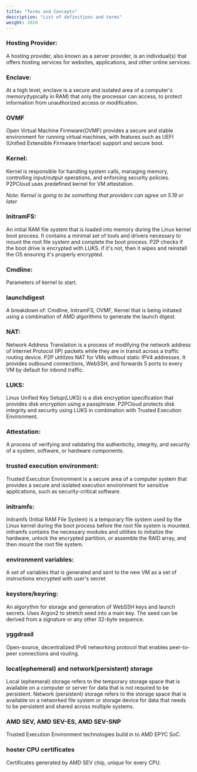 ```yaml
---
title: "Terms and Concepts"
description: "List of definitions and terms"
weight: 2010
---
```

### Hosting Provider:
A hosting provider, also known as a server provider, is an individual(s) that offers hosting services for websites, applications, and other online services.

### Enclave:
At a high level, enclave is a secure and isolated area of a computer's memory(typically in RAM) that only the processor can access, to protect information from unauthorized access or modification.  

### OVMF
Open Virtual Machine Firmware(OVMF) provides a secure and stable environment for running virtual machines, with features such as UEFI (Unified Extensible Firmware Interface) support and secure boot.

### Kernel:
Kernel is responsible for handling system calls, managing memory, controlling input/output operations, and enforcing security policies. P2PCloud uses predefined kernel for VM attestation.

*Note: Kernel is going to be something that providers can agree on 5.19 or later*

### InitramFS:
An initial RAM file system that is loaded into memory during the Linux kernel boot process. It contains a minimal set of tools and drivers necessary to mount the root file system and complete the boot process. P2P checks if the boot drive is encrypted with LUKS. if it's not, then it wipes and reinstall the OS ensuring it's properly encrypted. 

### Cmdline:
Parameters of kernel to start.

### launchdigest
A breakdown of: Cmdline, InitramFS, OVMF, Kernel that is being initiated using a combination of AMD algorithms to generate the launch digest. 

### NAT:
Network Address Translation is a process of modifying the network address of Internet Protocol (IP) packets while they are in transit across a traffic routing device. P2P utitilzes NAT for VMs without static IPV4 addresses. It provides outbound connections, WebSSH, and forwards 5 ports to every VM by default for inbond traffic.

### LUKS:
Linux Unified Key Setup(LUKS) is a disk encryption specification that provides disk encryption using a passphrase. P2PCloud protects disk integrity and security using LUKS in combination with Trusted Execution Environment. 

### Attestation:
A process of verifying and validating the authenticity, integrity, and security of a system, software, or hardware components.

### trusted execution environment:
Trusted Execution Environment is a secure area of a computer system that provides a secure and isolated execution environment for sensitive applications, such as security-critical software.

### initramfs:
Initramfs (Initial RAM File System) is a temporary file system used by the Linux kernel during the boot process before the root file system is mounted. initramfs contains the necessary modules and utilities to initialize the hardware, unlock the encrypted partition, or assemble the RAID array, and then mount the root file system. 

### environment variables:
A set of variables that is generated and sent to the new VM as a set of instructions encrypted with user's secret

### keystore/keyring:
An algorythm for storage and generation of WebSSH keys and launch secrets. Uses Argon2 to stretch seed into a main key. The seed can be derived from a signature or any other 32-byte sequence.

### yggdrasil
Open-source, decentralized IPv6 networking protocol that enables peer-to-peer connections and routing.

### local(ephemeral) and network(persistent) storage
Local (ephemeral) storage refers to the temporary storage space that is available on a computer or server for data that is not required to be persistent. Network (persistent) storage refers to the storage space that is available on a networked file system or storage device for data that needs to be persistent and shared across multiple systems.

### AMD SEV, AMD SEV-ES, AMD SEV-SNP
Trusted Execution Environment technologies build in to AMD EPYC SoC.

### hoster CPU certificates
Certificates generated by AMD SEV chip, unique for every CPU.
